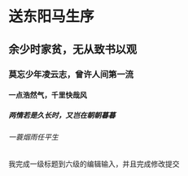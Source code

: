 # 送东阳马生序
## 余少时家贫，无从致书以观
### 莫忘少年凌云志，曾许人间第一流
#### 一点浩然气，千里快哉风
##### 两情若是久长时，又岂在朝朝暮暮
###### 一蓑烟雨任平生





我完成一级标题到六级的编辑输入，并且完成修改提交

